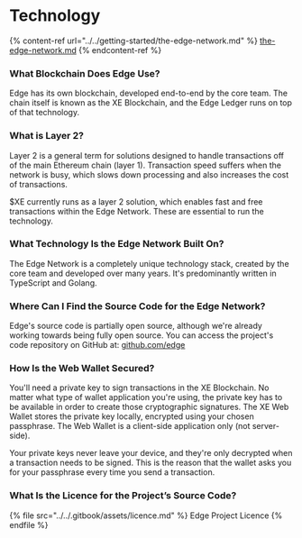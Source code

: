 # Technology

{% content-ref url="../../getting-started/the-edge-network.md" %}
[the-edge-network.md](../../getting-started/the-edge-network.md)
{% endcontent-ref %}

### What Blockchain Does Edge Use?

Edge has its own blockchain, developed end-to-end by the core team. The chain itself is known as the XE Blockchain, and the Edge Ledger runs on top of that technology.

### What is Layer 2?

Layer 2 is a general term for solutions designed to handle transactions off of the main Ethereum chain (layer 1). Transaction speed suffers when the network is busy, which slows down processing and also increases the cost of transactions.

$XE currently runs as a layer 2 solution, which enables fast and free transactions within the Edge Network. These are essential to run the technology.

### What Technology Is the Edge Network Built On?

The Edge Network is a completely unique technology stack, created by the core team and developed over many years. It's predominantly written in TypeScript and Golang.

### Where Can I Find the Source Code for the Edge Network?

Edge's source code is partially open source, although we're already working towards being fully open source. You can access the project's code repository on GitHub at: [github.com/edge](https://github.com/edge)

### How Is the Web Wallet Secured?

You'll need a private key to sign transactions in the XE Blockchain. No matter what type of wallet application you're using, the private key has to be available in order to create those cryptographic signatures. The XE Web Wallet stores the private key locally, encrypted using your chosen passphrase. The Web Wallet is a client-side application only (not server-side).

Your private keys never leave your device, and they're only decrypted when a transaction needs to be signed. This is the reason that the wallet asks you for your passphrase every time you send a transaction.

### What Is the Licence for the Project’s Source Code?

{% file src="../../.gitbook/assets/licence.md" %}
Edge Project Licence
{% endfile %}
